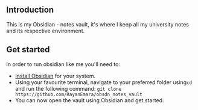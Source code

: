 ## Introduction
This is my Obsidian - notes vault, it's where I keep all my university notes and its respective environment. 

## Get started
In order to run obsidian like me you'll need to:
- [Install Obsidian](https://obsidian.md/download) for your system.
- Using your favourite terminal, navigate to your preferred folder using`cd` and run the following command:
  `git clone https://github.com/RayanEmara/obsdn_notes_vault`
- You can now open the vault using Obsidian and get started.